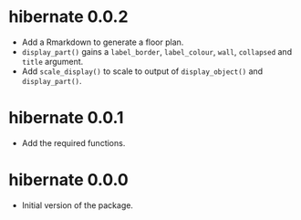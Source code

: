 # hibernate 0.0.2

* Add a Rmarkdown to generate a floor plan.
* `display_part()` gains a `label_border`,  `label_colour`, `wall`, `collapsed`
  and `title` argument.
* Add `scale_display()` to scale to output of `display_object()` and
  `display_part()`.

# hibernate 0.0.1

* Add the required functions.

# hibernate 0.0.0

* Initial version of the package.

